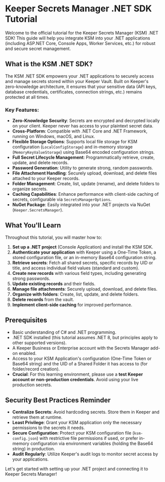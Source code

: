 # Keeper Secrets Manager .NET SDK Tutorial

Welcome to the official tutorial for the Keeper Secrets Manager (KSM) .NET SDK! This guide will help you integrate KSM into your .NET applications (including ASP.NET Core, Console Apps, Worker Services, etc.) for robust and secure secret management.

## What is the KSM .NET SDK?

The KSM .NET SDK empowers your .NET applications to securely access and manage secrets stored within your Keeper Vault. Built on Keeper's zero-knowledge architecture, it ensures that your sensitive data (API keys, database credentials, certificates, connection strings, etc.) remains protected at all times.

### Key Features:
- **Zero-Knowledge Security**: Secrets are encrypted and decrypted locally on your client. Keeper never has access to your plaintext secret data.
- **Cross-Platform**: Compatible with .NET Core and .NET Framework, running on Windows, macOS, and Linux.
- **Flexible Storage Options**: Supports local file storage for KSM configuration (`LocalConfigStorage`) and in-memory storage (`MemoryKeyValueStorage`) using Base64 encoded configuration strings.
- **Full Secret Lifecycle Management**: Programmatically retrieve, create, update, and delete records.
- **Password Generation**: Utility to generate strong, random passwords.
- **File Attachment Handling**: Securely upload, download, and delete files attached to your Keeper records.
- **Folder Management**: Create, list, update (rename), and delete folders to organize secrets.
- **Caching Capabilities**: Enhance performance with client-side caching of secrets, configurable via `SecretsManagerOptions`.
- **NuGet Package**: Easily integrated into your .NET projects via NuGet (`Keeper.SecretsManager`).

## What You'll Learn

Throughout this tutorial, you will master how to:

1.  **Set up a .NET project** (Console Application) and install the KSM SDK.
2.  **Authenticate your application** with Keeper using a One-Time Token, a stored configuration file, or an in-memory Base64 configuration string.
3.  **Retrieve secrets**: Fetch all shared secrets, specific records by UID or title, and access individual field values (standard and custom).
4.  **Create new records** with various field types, including generating strong passwords.
5.  **Update existing records** and their fields.
6.  **Manage file attachments**: Securely upload, download, and delete files.
7.  **Organize with folders**: Create, list, update, and delete folders.
8.  **Delete records** from the vault.
9.  **Implement client-side caching** for improved performance.

## Prerequisites

-   Basic understanding of C# and .NET programming.
-   .NET SDK installed (this tutorial assumes .NET 8, but principles apply to other supported versions).
-   A Keeper Business or Enterprise account with the Secrets Manager add-on enabled.
-   Access to your KSM Application's configuration (One-Time Token or Base64 string) and the UID of a Shared Folder it has access to (for folder/record creation).
-   **Crucial**: For this learning environment, please use a **test Keeper account or non-production credentials**. Avoid using your live production secrets.

## Security Best Practices Reminder

-   **Centralize Secrets**: Avoid hardcoding secrets. Store them in Keeper and retrieve them at runtime.
-   **Least Privilege**: Grant your KSM application only the necessary permissions to the secrets it needs.
-   **Secure Configuration**: Protect your KSM configuration file (`ksm-config.json`) with restrictive file permissions if used, or prefer in-memory configuration via environment variables (holding the Base64 string) in production.
-   **Audit Regularly**: Utilize Keeper's audit logs to monitor secret access by your applications.

Let's get started with setting up your .NET project and connecting it to Keeper Secrets Manager!
